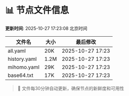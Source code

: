 # 📊 节点文件信息

**更新时间**: 2025-10-27 17:23:08 北京时间

| 文件名 | 大小 | 最后修改 |
|--------|------|----------|
| all.yaml | 20K | 2025-10-27 17:23 |
| history.yaml | 1.2M | 2025-10-27 17:23 |
| mihomo.yaml | 29K | 2025-10-27 17:23 |
| base64.txt | 17K | 2025-10-27 17:23 |

> 🔄 文件每30分钟自动更新，确保节点的新鲜度和可用性
